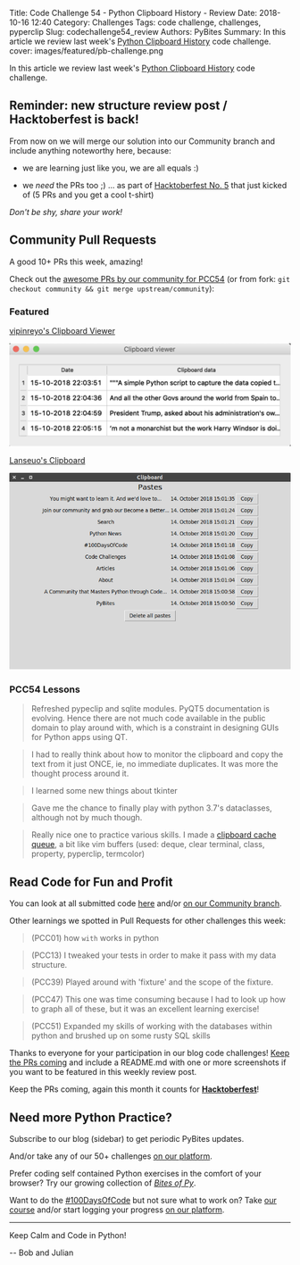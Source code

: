 Title: Code Challenge 54 - Python Clipboard History - Review
Date: 2018-10-16 12:40
Category: Challenges
Tags: code challenge, challenges, pyperclip
Slug: codechallenge54_review
Authors: PyBites
Summary: In this article we review last week's [Python Clipboard History](http://pybit.es/codechallenge54.html) code challenge. 
cover: images/featured/pb-challenge.png

In this article we review last week's [Python Clipboard History](http://pybit.es/codechallenge54.html) code challenge. 

## Reminder: new structure review post / Hacktoberfest is back!

From now on we will merge our solution into our Community branch and include anything noteworthy here, because:

* we are learning just like you, we are all equals :)

* we _need_ the PRs too ;) ... as part of [Hacktoberfest No. 5](https://hacktoberfest.digitalocean.com) that just kicked of (5 PRs and you get a cool t-shirt)

_Don't be shy, share your work!_

## Community Pull Requests

A good 10+ PRs this week, amazing!

Check out the [awesome PRs by our community for PCC54](https://github.com/pybites/challenges/tree/community/54) (or from fork: `git checkout community && git merge upstream/community`):

### Featured 

[vipinreyo's Clipboard Viewer](https://github.com/pybites/challenges/tree/community/54/vipinreyo)

![vipinreyo's Clipboard Viewer](https://github.com/pybites/challenges/blob/community/54/vipinreyo/Clipboard_viewer_screenshot.png?raw=true)

[Lanseuo's Clipboard](https://github.com/pybites/challenges/tree/community/54/Lanseuo)

![Lanseuo's Clipboard](https://github.com/pybites/challenges/blob/community/54/Lanseuo/screenshot.png?raw=true)

### PCC54 Lessons

<!-- -->
> Refreshed pypeclip and sqlite modules. PyQT5 documentation is evolving. Hence there are not much code available in the public domain to play around with, which is a constraint in designing GUIs for Python apps using QT.

<!-- -->
> I had to really think about how to monitor the clipboard and copy the text from it just ONCE, ie, no immediate duplicates. It was more the thought process around it.

<!-- -->
> I learned some new things about tkinter

<!-- -->
> Gave me the chance to finally play with python 3.7's dataclasses, although not by much though.

<!-- -->
> Really nice one to practice various skills. I made a [clipboard cache queue](http://projects.bobbelderbos.com/clipper/clipper.mp4), a bit like vim buffers (used: deque, clear terminal, class, property, pyperclip, termcolor)

## Read Code for Fun and Profit

You can look at all submitted code [here](https://github.com/pybites/challenges/pulls?q=is%3Apr+is%3Aclosed) and/or [on our Community branch](https://github.com/pybites/challenges/tree/community).

Other learnings we spotted in Pull Requests for other challenges this week: 

> (PCC01) how `with` works in python

<!-- -->
> (PCC13) I tweaked your tests in order to make it pass with my data structure.

<!-- -->
> (PCC39) Played around with 'fixture' and the scope of the fixture.

<!-- -->
> (PCC47) This one was time consuming because I had to look up how to graph all of these, but it was an excellent learning exercise!

<!-- -->
> (PCC51) Expanded my skills of working with the databases within python and brushed up on some rusty SQL skills

Thanks to everyone for your participation in our blog code challenges! [Keep the PRs coming](https://codechalleng.es/challenges/) and include a README.md with one or more screenshots if you want to be featured in this weekly review post.

Keep the PRs coming, again this month it counts for __[Hacktoberfest](https://hacktoberfest.digitalocean.com)__!

## Need more Python Practice?

Subscribe to our blog (sidebar) to get periodic PyBites updates.

And/or take any of our 50+ challenges [on our platform](https://codechalleng.es/challenges/). 

Prefer coding self contained Python exercises in the comfort of your browser? Try our growing collection of _[Bites of Py](https://codechalleng.es/bites/)_.

Want to do the [#100DaysOfCode](https://twitter.com/hashtag/100DaysOfCode?src=hash&lang=en) but not sure what to work on? Take [our course](https://talkpython.fm/100days?utm_source=pybites) and/or start logging your progress [on our platform](https://codechalleng.es/100days/).

---

Keep Calm and Code in Python!

-- Bob and Julian
